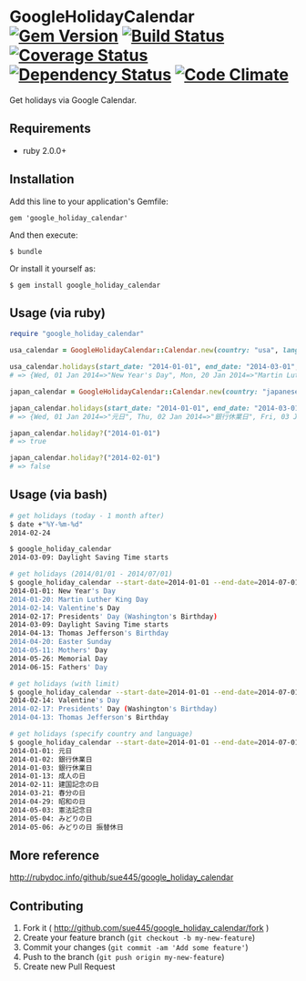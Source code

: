 # GoogleHolidayCalendar [![Gem Version](https://badge.fury.io/rb/google_holiday_calendar.png)](http://badge.fury.io/rb/google_holiday_calendar) [![Build Status](https://travis-ci.org/sue445/google_holiday_calendar.png?branch=master)](https://travis-ci.org/sue445/google_holiday_calendar) [![Coverage Status](https://coveralls.io/repos/sue445/google_holiday_calendar/badge.png)](https://coveralls.io/r/sue445/google_holiday_calendar) [![Dependency Status](https://gemnasium.com/sue445/google_holiday_calendar.png)](https://gemnasium.com/sue445/google_holiday_calendar) [![Code Climate](https://codeclimate.com/github/sue445/google_holiday_calendar.png)](https://codeclimate.com/github/sue445/google_holiday_calendar)

Get holidays via Google Calendar.

## Requirements
* ruby 2.0.0+

## Installation

Add this line to your application's Gemfile:

    gem 'google_holiday_calendar'

And then execute:

    $ bundle

Or install it yourself as:

    $ gem install google_holiday_calendar

## Usage (via ruby)

```ruby
require "google_holiday_calendar"

usa_calendar = GoogleHolidayCalendar::Calendar.new(country: "usa", lang: "en")

usa_calendar.holidays(start_date: "2014-01-01", end_date: "2014-03-01", limit: 5)
# => {Wed, 01 Jan 2014=>"New Year's Day", Mon, 20 Jan 2014=>"Martin Luther King Day", Fri, 14 Feb 2014=>"Valentine's Day", Mon, 17 Feb 2014=>"Presidents' Day (Washington's Birthday)"}

japan_calendar = GoogleHolidayCalendar::Calendar.new(country: "japanese", lang: "ja")

japan_calendar.holidays(start_date: "2014-01-01", end_date: "2014-03-01", limit: 5)
# => {Wed, 01 Jan 2014=>"元日", Thu, 02 Jan 2014=>"銀行休業日", Fri, 03 Jan 2014=>"銀行休業日", Mon, 13 Jan 2014=>"成人の日", Tue, 11 Feb 2014=>"建国記念の日"}

japan_calendar.holiday?("2014-01-01")
# => true

japan_calendar.holiday?("2014-02-01")
# => false
```

## Usage (via bash)

```sh
# get holidays (today - 1 month after)
$ date +"%Y-%m-%d"
2014-02-24

$ google_holiday_calendar
2014-03-09: Daylight Saving Time starts
```

```sh
# get holidays (2014/01/01 - 2014/07/01)
$ google_holiday_calendar --start-date=2014-01-01 --end-date=2014-07-01
2014-01-01: New Year's Day
2014-01-20: Martin Luther King Day
2014-02-14: Valentine's Day
2014-02-17: Presidents' Day (Washington's Birthday)
2014-03-09: Daylight Saving Time starts
2014-04-13: Thomas Jefferson's Birthday
2014-04-20: Easter Sunday
2014-05-11: Mothers' Day
2014-05-26: Memorial Day
2014-06-15: Fathers' Day
```

```sh
# get holidays (with limit)
$ google_holiday_calendar --start-date=2014-01-01 --end-date=2014-07-01 --limit=3
2014-02-14: Valentine's Day
2014-02-17: Presidents' Day (Washington's Birthday)
2014-04-13: Thomas Jefferson's Birthday
```

```sh
# get holidays (specify country and language)
$ google_holiday_calendar --start-date=2014-01-01 --end-date=2014-07-01 --country=japanese --lang=ja
2014-01-01: 元日
2014-01-02: 銀行休業日
2014-01-03: 銀行休業日
2014-01-13: 成人の日
2014-02-11: 建国記念の日
2014-03-21: 春分の日
2014-04-29: 昭和の日
2014-05-03: 憲法記念日
2014-05-04: みどりの日
2014-05-06: みどりの日 振替休日
```

## More reference
http://rubydoc.info/github/sue445/google_holiday_calendar

## Contributing

1. Fork it ( http://github.com/sue445/google_holiday_calendar/fork )
2. Create your feature branch (`git checkout -b my-new-feature`)
3. Commit your changes (`git commit -am 'Add some feature'`)
4. Push to the branch (`git push origin my-new-feature`)
5. Create new Pull Request
